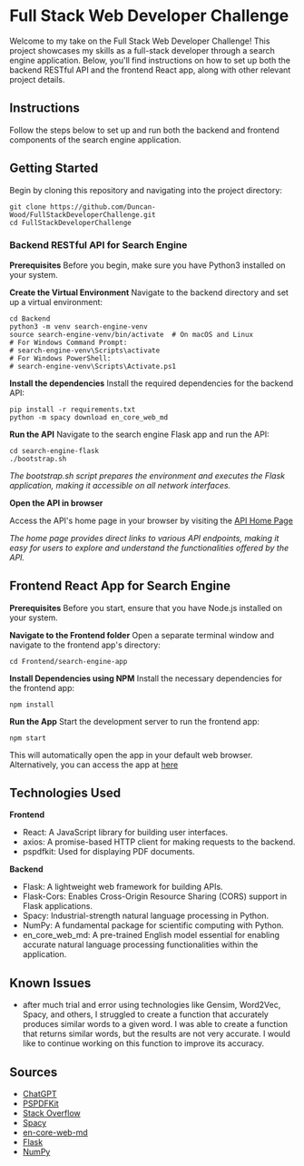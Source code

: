 # Full Stack Web Developer Challenge

Welcome to my take on the Full Stack Web Developer Challenge! This project showcases my skills as a full-stack developer through a search engine application. Below, you'll find instructions on how to set up both the backend RESTful API and the frontend React app, along with other relevant project details.

## Instructions

Follow the steps below to set up and run both the backend and frontend components of the search engine application.

## Getting Started

Begin by cloning this repository and navigating into the project directory:

```
git clone https://github.com/Duncan-Wood/FullStackDeveloperChallenge.git
cd FullStackDeveloperChallenge
```

### Backend RESTful API for Search Engine

**Prerequisites**
Before you begin, make sure you have Python3 installed on your system.

**Create the Virtual Environment**
Navigate to the backend directory and set up a virtual environment:

```
cd Backend
python3 -m venv search-engine-venv
source search-engine-venv/bin/activate  # On macOS and Linux
# For Windows Command Prompt:
# search-engine-venv\Scripts\activate
# For Windows PowerShell:
# search-engine-venv\Scripts\Activate.ps1
```

**Install the dependencies**
Install the required dependencies for the backend API:

```
pip install -r requirements.txt
python -m spacy download en_core_web_md
```

**Run the API**
Navigate to the search engine Flask app and run the API:

```
cd search-engine-flask
./bootstrap.sh
```

_The bootstrap.sh script prepares the environment and executes the Flask application, making it accessible on all network interfaces._

**Open the API in browser**

Access the API's home page in your browser by visiting the [API Home Page](http://localhost:5000/)

_The home page provides direct links to various API endpoints, making it easy for users to explore and understand the functionalities offered by the API._

## Frontend React App for Search Engine

**Prerequisites**
Before you start, ensure that you have Node.js installed on your system.

**Navigate to the Frontend folder**
Open a separate terminal window and navigate to the frontend app's directory:

```
cd Frontend/search-engine-app
```

**Install Dependencies using NPM**
Install the necessary dependencies for the frontend app:

```
npm install
```

**Run the App**
Start the development server to run the frontend app:

```
npm start
```

This will automatically open the app in your default web browser. Alternatively, you can access the app at [here](http://localhost:3000)

## Technologies Used

**Frontend**

- React: A JavaScript library for building user interfaces.
- axios: A promise-based HTTP client for making requests to the backend.
- pspdfkit: Used for displaying PDF documents.

**Backend**

- Flask: A lightweight web framework for building APIs.
- Flask-Cors: Enables Cross-Origin Resource Sharing (CORS) support in Flask applications.
- Spacy: Industrial-strength natural language processing in Python.
- NumPy: A fundamental package for scientific computing with Python.
- en_core_web_md: A pre-trained English model essential for enabling accurate natural language processing functionalities within the application.

## Known Issues

- after much trial and error using technologies like Gensim, Word2Vec, Spacy, and others, I struggled to create a function that accurately produces similar words to a given word. I was able to create a function that returns similar words, but the results are not very accurate. I would like to continue working on this function to improve its accuracy.

## Sources

- [ChatGPT](https://chat.openai.com/)
- [PSPDFKit](https://pspdfkit.com/)
- [Stack Overflow](https://stackoverflow.com/)
- [Spacy](https://spacy.io/)
- [en-core-web-md](https://spacy.io/models/en)
- [Flask](https://flask.palletsprojects.com/en/1.1.x/)
- [NumPy](https://numpy.org/)
